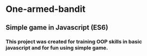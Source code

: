 # One-armed-bandit
## Simple game in Javascript (ES6)
### This project was created for training OOP skills in basic javascript and for fun using simple game.
